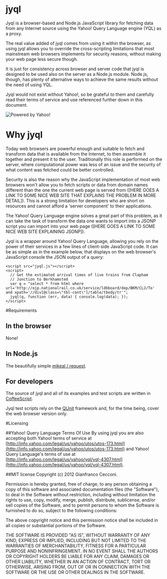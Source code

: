 jyql
====

Jyql is a browser-based and Node.js JavaScript library for fetching data from 
any Internet source using the Yahoo! Query Language engine (YQL) as a proxy. 

The real value added of jyql comes from using it within the browser, as using
jyql allows you to override the cross-scripting limitations that most 
mainstream web browsers implements for security reasons, without making your 
web page less secure though. 

It is just for consistency across browser and server code that jyql is designed
to be used also on the server as a Node.js module. Node.js, though, has plenty 
of alternative ways to achieve the same results without the need of using YQL.

Jyql would not exist without Yahoo!, so be grateful to them and
carefully read their terms of service and use referenced further down in this 
document.

![Powered by Yahoo!](http://l.yimg.com/a/i/ydn/poweredby-144x20.png)

# Why jyql
Today web browsers are powerful enough and suitable to fetch and transform data 
that is available from the Internet, to then assemble it together and present
it to the user. Traditionally this role is performed on the server, where 
computational power was less of an issue and the security of what content was
fetched could be better controlled.

Security is also the reason why the JavaScript implementation of most web
browsers won't allow you to fetch scripts or data from domain names different
than the one the current web page is served from ([HERE GOES A LINK TO SOME
NICE WEB SITE THAT EXPLAINS THE PROBLEM IN MORE DETAIL]). This is a strong 
limitation for developers who are short on resources and cannot afford a 
'server component' to their applications.

The Yahoo! Query Language engine solves a great part of this problem, as it can
take the task of transform the data one wants to import into a JSONP script you
can import into your web page ([HERE GOES A LINK TO SOME NICE WEB SITE 
EXPLAINING JSONP]).

Jyql is a wrapper around Yahoo! Query Language, allowing you rely on the power 
of their services in a few lines of client-side JavaScript code. It can be as 
simple as in the example below, that displays on the web browser's JavaScript
console the JSON output of a query:

    <script src="jyql.js"></script>
    <script>
      // Get the estimated arrival times of live trains from Clapham
      // Junction to Berkhamsted
      var q = "select * from html where url='http://ojp.nationalrail.co.uk/service/ldbboard/dep/BKM/CLJ/To' and xpath='//div[@class=\"tbl-cont\"]/table/tbody/tr'";
      jyql(q, function (err, data) { console.log(data); });
    </script>

#Requirements

## In the browser
None! 

## In Node.js
The beautifully simple [mikeal / request](https://github.com/mikeal/request).

## For developers
The source of jyql and all of its examples and test scripts are written in 
[CoffeeScript](http://coffeescript.org/).

Jyql test scripts rely on the [QUnit](http://qunitjs.com/) framework and, for 
the time being, cover the web browser version only. 

#Licensing

##Yahoo! Query Language Terms Of Use
By using jyql you are also accepting both Yahoo! terms of service at 
[http://info.yahoo.com/legal/us/yahoo/utos/utos-173.html](http://info.yahoo.com/legal/us/yahoo/utos/utos-173.html)
and Yahoo! Query Language's terms of use at [http://info.yahoo.com/legal/us/yahoo/yql/yql-4307.html](http://info.yahoo.com/legal/us/yahoo/yql/yql-4307.html).

##MIT license
Copyright (c) 2012 Gianfranco Cecconi.

Permission is hereby granted, free of charge, to any person obtaining a copy
of this software and associated documentation files (the "Software"), to deal
in the Software without restriction, including without limitation the rights
to use, copy, modify, merge, publish, distribute, sublicense, and/or sell
copies of the Software, and to permit persons to whom the Software is
furnished to do so, subject to the following conditions:

The above copyright notice and this permission notice shall be included in
all copies or substantial portions of the Software.

THE SOFTWARE IS PROVIDED "AS IS", WITHOUT WARRANTY OF ANY KIND, EXPRESS OR
IMPLIED, INCLUDING BUT NOT LIMITED TO THE WARRANTIES OF MERCHANTABILITY,
FITNESS FOR A PARTICULAR PURPOSE AND NONINFRINGEMENT. IN NO EVENT SHALL THE
AUTHORS OR COPYRIGHT HOLDERS BE LIABLE FOR ANY CLAIM, DAMAGES OR OTHER
LIABILITY, WHETHER IN AN ACTION OF CONTRACT, TORT OR OTHERWISE, ARISING FROM,
OUT OF OR IN CONNECTION WITH THE SOFTWARE OR THE USE OR OTHER DEALINGS IN
THE SOFTWARE.